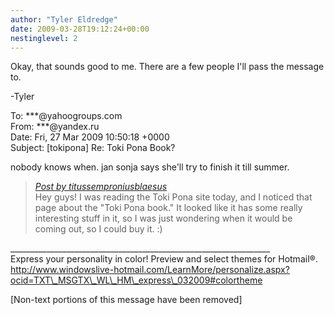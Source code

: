 ```yaml
---
author: "Tyler Eldredge"
date: 2009-03-28T19:12:24+00:00
nestinglevel: 2
---
```

Okay, that sounds good to me. There are a few people I'll pass the message to.  
  
\-Tyler  
  
  
  
To: \*\*\*@yahoogroups.com  
From: \*\*\*@yandex.ru  
Date: Fri, 27 Mar 2009 10:50:18 +0000  
Subject: \[tokipona\] Re: Toki Pona Book?  
  
  
  
  
  
  
  
  
  
  
  
  
  
  
  
  
  
  
  
  
  
nobody knows when. jan sonja says she'll try to finish it till summer.  

> [_Post by titussemproniusblaesus_](/WHTUFyX7/toki-pona-book#post1)  
> Hey guys! I was reading the Toki Pona site today, and I noticed that page about the "Toki Pona book." It looked like it has some really interesting stuff in it, so I was just wondering when it would be coming out, so I could buy it. :)  
> 

\_\_\_\_\_\_\_\_\_\_\_\_\_\_\_\_\_\_\_\_\_\_\_\_\_\_\_\_\_\_\_\_\_\_\_\_\_\_\_\_\_\_\_\_\_\_\_\_\_\_\_\_\_\_\_\_\_\_\_\_\_\_\_\_\_  
Express your personality in color! Preview and select themes for Hotmail®.  
http://www.windowslive-hotmail.com/LearnMore/personalize.aspx?ocid=TXT\_MSGTX\_WL\_HM\_express\_032009#colortheme  
  
\[Non-text portions of this message have been removed\]